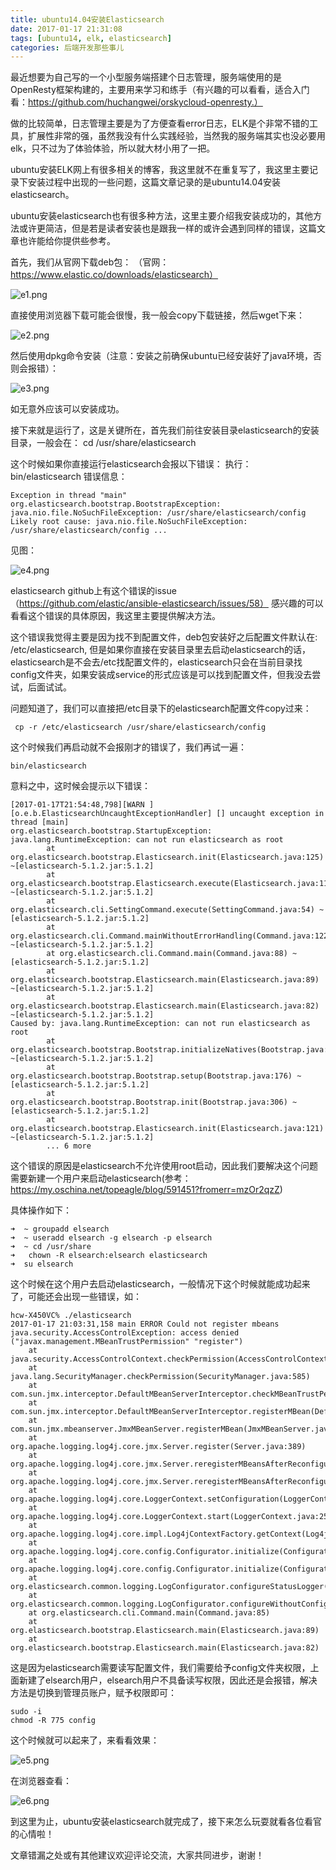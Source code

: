 ```yaml
---
title: ubuntu14.04安装Elasticsearch
date: 2017-01-17 21:31:08
tags: [ubuntu14, elk, elasticsearch] 
categories: 后端开发那些事儿
---
```


最近想要为自己写的一个小型服务端搭建个日志管理，服务端使用的是OpenResty框架构建的，主要用来学习和练手（有兴趣的可以看看，适合入门看：https://github.com/huchangwei/orskycloud-openresty.）

做的比较简单，日志管理主要是为了方便查看error日志，ELK是个非常不错的工具，扩展性非常的强，虽然我没有什么实践经验，当然我的服务端其实也没必要用elk，只不过为了体验体验，所以就大材小用了一把。

ubuntu安装ELK网上有很多相关的博客，我这里就不在重复写了，我这里主要记录下安装过程中出现的一些问题，这篇文章记录的是ubuntu14.04安装elasticsearch。

ubuntu安装elasticsearch也有很多种方法，这里主要介绍我安装成功的，其他方法或许更简洁，但是若是读者安装也是跟我一样的或许会遇到同样的错误，这篇文章也许能给你提供些参考。
<!--more-->
首先，我们从官网下载deb包：
（官网：https://www.elastic.co/downloads/elasticsearch）

![e1.png](http://upload-images.jianshu.io/upload_images/3981501-911c05a672fde886.png?imageMogr2/auto-orient/strip%7CimageView2/2/w/1240)

直接使用浏览器下载可能会很慢，我一般会copy下载链接，然后wget下来：

![e2.png](http://upload-images.jianshu.io/upload_images/3981501-0941c62f16f341df.png?imageMogr2/auto-orient/strip%7CimageView2/2/w/1240)

然后使用dpkg命令安装（注意：安装之前确保ubuntu已经安装好了java环境，否则会报错）：

![e3.png](http://upload-images.jianshu.io/upload_images/3981501-d56fb30ca16ed629.png?imageMogr2/auto-orient/strip%7CimageView2/2/w/1240)

如无意外应该可以安装成功。

接下来就是运行了，这是关键所在，首先我们前往安装目录elasticsearch的安装目录，一般会在：
cd /usr/share/elasticsearch

这个时候如果你直接运行elasticsearch会报以下错误：
 执行：   
bin/elasticsearch
错误信息：

```
Exception in thread "main" org.elasticsearch.bootstrap.BootstrapException: java.nio.file.NoSuchFileException: /usr/share/elasticsearch/config
Likely root cause: java.nio.file.NoSuchFileException: /usr/share/elasticsearch/config ...
```
见图：

![e4.png](http://upload-images.jianshu.io/upload_images/3981501-eb5bf05a5ff631b1.png?imageMogr2/auto-orient/strip%7CimageView2/2/w/1240)

elasticsearch github上有这个错误的issue（https://github.com/elastic/ansible-elasticsearch/issues/58）
感兴趣的可以看看这个错误的具体原因，我这里主要提供解决方法。

这个错误我觉得主要是因为找不到配置文件，deb包安装好之后配置文件默认在: 
/etc/elasticsearch,
但是如果你直接在安装目录里去启动elasticsearch的话，elasticsearch是不会去/etc找配置文件的，elasticsearch只会在当前目录找config文件夹，如果安装成service的形式应该是可以找到配置文件，但我没去尝试，后面试试。

问题知道了，我们可以直接把/etc目录下的elasticsearch配置文件copy过来：

```
 cp -r /etc/elasticsearch /usr/share/elasticsearch/config
```

这个时候我们再启动就不会报刚才的错误了，我们再试一遍：

``` 
bin/elasticsearch 
```

意料之中，这时候会提示以下错误：

```
[2017-01-17T21:54:48,798][WARN ][o.e.b.ElasticsearchUncaughtExceptionHandler] [] uncaught exception in thread [main]
org.elasticsearch.bootstrap.StartupException: java.lang.RuntimeException: can not run elasticsearch as root
        at org.elasticsearch.bootstrap.Elasticsearch.init(Elasticsearch.java:125) ~[elasticsearch-5.1.2.jar:5.1.2]
        at org.elasticsearch.bootstrap.Elasticsearch.execute(Elasticsearch.java:112) ~[elasticsearch-5.1.2.jar:5.1.2]
        at org.elasticsearch.cli.SettingCommand.execute(SettingCommand.java:54) ~[elasticsearch-5.1.2.jar:5.1.2]
        at org.elasticsearch.cli.Command.mainWithoutErrorHandling(Command.java:122) ~[elasticsearch-5.1.2.jar:5.1.2]
        at org.elasticsearch.cli.Command.main(Command.java:88) ~[elasticsearch-5.1.2.jar:5.1.2]
        at org.elasticsearch.bootstrap.Elasticsearch.main(Elasticsearch.java:89) ~[elasticsearch-5.1.2.jar:5.1.2]
        at org.elasticsearch.bootstrap.Elasticsearch.main(Elasticsearch.java:82) ~[elasticsearch-5.1.2.jar:5.1.2]
Caused by: java.lang.RuntimeException: can not run elasticsearch as root
        at org.elasticsearch.bootstrap.Bootstrap.initializeNatives(Bootstrap.java:100) ~[elasticsearch-5.1.2.jar:5.1.2]
        at org.elasticsearch.bootstrap.Bootstrap.setup(Bootstrap.java:176) ~[elasticsearch-5.1.2.jar:5.1.2]
        at org.elasticsearch.bootstrap.Bootstrap.init(Bootstrap.java:306) ~[elasticsearch-5.1.2.jar:5.1.2]
        at org.elasticsearch.bootstrap.Elasticsearch.init(Elasticsearch.java:121) ~[elasticsearch-5.1.2.jar:5.1.2]
        ... 6 more

```

这个错误的原因是elasticsearch不允许使用root启动，因此我们要解决这个问题需要新建一个用户来启动elasticsearch(参考：https://my.oschina.net/topeagle/blog/591451?fromerr=mzOr2qzZ)

具体操作如下：

```
➜  ~ groupadd elsearch
➜  ~ useradd elsearch -g elsearch -p elsearch
➜  ~ cd /usr/share  
➜   chown -R elsearch:elsearch elasticsearch 
➜  su elsearch
```

这个时候在这个用户去启动elasticsearch，一般情况下这个时候就能成功起来了，可能还会出现一些错误，如：

```
hcw-X450VC% ./elasticsearch
2017-01-17 21:03:31,158 main ERROR Could not register mbeans java.security.AccessControlException: access denied ("javax.management.MBeanTrustPermission" "register")
    at java.security.AccessControlContext.checkPermission(AccessControlContext.java:472)
    at java.lang.SecurityManager.checkPermission(SecurityManager.java:585)
    at com.sun.jmx.interceptor.DefaultMBeanServerInterceptor.checkMBeanTrustPermission(DefaultMBeanServerInterceptor.java:1848)
    at com.sun.jmx.interceptor.DefaultMBeanServerInterceptor.registerMBean(DefaultMBeanServerInterceptor.java:322)
    at com.sun.jmx.mbeanserver.JmxMBeanServer.registerMBean(JmxMBeanServer.java:522)
    at org.apache.logging.log4j.core.jmx.Server.register(Server.java:389)
    at org.apache.logging.log4j.core.jmx.Server.reregisterMBeansAfterReconfigure(Server.java:167)
    at org.apache.logging.log4j.core.jmx.Server.reregisterMBeansAfterReconfigure(Server.java:140)
    at org.apache.logging.log4j.core.LoggerContext.setConfiguration(LoggerContext.java:541)
    at org.apache.logging.log4j.core.LoggerContext.start(LoggerContext.java:258)
    at org.apache.logging.log4j.core.impl.Log4jContextFactory.getContext(Log4jContextFactory.java:206)
    at org.apache.logging.log4j.core.config.Configurator.initialize(Configurator.java:220)
    at org.apache.logging.log4j.core.config.Configurator.initialize(Configurator.java:197)
    at org.elasticsearch.common.logging.LogConfigurator.configureStatusLogger(LogConfigurator.java:125)
    at org.elasticsearch.common.logging.LogConfigurator.configureWithoutConfig(LogConfigurator.java:67)
    at org.elasticsearch.cli.Command.main(Command.java:85)
    at org.elasticsearch.bootstrap.Elasticsearch.main(Elasticsearch.java:89)
    at org.elasticsearch.bootstrap.Elasticsearch.main(Elasticsearch.java:82)

```

这是因为elasticsearch需要读写配置文件，我们需要给予config文件夹权限，上面新建了elsearch用户，elsearch用户不具备读写权限，因此还是会报错，解决方法是切换到管理员账户，赋予权限即可：

```
sudo -i
chmod -R 775 config
```
这个时候就可以起来了，来看看效果：



![e5.png](http://upload-images.jianshu.io/upload_images/3981501-1b56b3a873ad2a37.png?imageMogr2/auto-orient/strip%7CimageView2/2/w/1240)



在浏览器查看：

![e6.png](http://upload-images.jianshu.io/upload_images/3981501-4a10d519c1877c9c.png?imageMogr2/auto-orient/strip%7CimageView2/2/w/1240)

到这里为止，ubuntu安装elasticsearch就完成了，接下来怎么玩耍就看各位看官的心情啦！

文章错漏之处或有其他建议欢迎评论交流，大家共同进步，谢谢！
